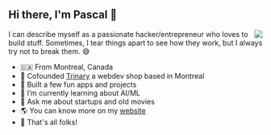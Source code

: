 ## Hi there, I'm Pascal 👋

<picture align="right">
    <source
      srcset="https://github-readme-stats.vercel.app/api?username=milhouse1337&show_icons=true&theme=dark&border=false&hide_rank=true&include_all_commits=true&show=prs_merged" 
      media="(prefers-color-scheme: dark)"
    />
    <source
      srcset="https://github-readme-stats.vercel.app/api?username=milhouse1337&show_icons=true&theme=light&border=false&hide_rank=true&include_all_commits=true&show=prs_merged" 
      media="(prefers-color-scheme: light), (prefers-color-scheme: no-preference)"
    />
    <img align="right" src="https://github-readme-stats.vercel.app/api?username=milhouse1337&show_icons=true&theme=dark&border=false&hide_rank=true&include_all_commits=true&show=prs_merged" />
</picture>

I can describe myself as a passionate hacker/entrepreneur who loves to build stuff. Sometimes, I tear things apart to see how they work, but I always try not to break them. 😅

- 🇨🇦 From Montreal, Canada
- 🎉 Cofounded [Trinary](https://github.com/tr1n4ry) a webdev shop based in Montreal
- 🚜 Built a few fun apps and projects
- 🌱 I’m currently learning about AI/ML
- 💬 Ask me about startups and old movies
- 🌎 You can know more on my [website](https://pascalmeunier.info/)
- 🥕 That's all folks!

<!--
**milhouse1337/milhouse1337** is a ✨ _special_ ✨ repository because its `README.md` (this file) appears on your GitHub profile.

Here are some ideas to get you started:

- 🔭 I’m currently working on ...
- 🌱 I’m currently learning ...
- 👯 I’m looking to collaborate on ...
- 🤔 I’m looking for help with ...
- 💬 Ask me about ...
- 📫 How to reach me: ...
- 😄 Pronouns: ...
- ⚡ Fun fact: ...
-->
